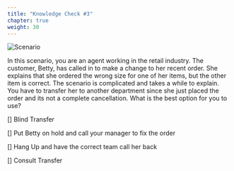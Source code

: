 ```yaml
---
title: "Knowledge Check #3"
chapter: true
weight: 30
---
```


![Scenario ](/images/Knowledge3.jpg)

In this scenario, you are an agent working in the retail industry. The customer, Betty, has called in to make a change to her recent order. She explains that she ordered the wrong size for one of her items, but the other item is correct. The scenario is complicated and takes a while to explain. You have to transfer her to another department since she just placed the order and its not a complete cancellation. What is the best option for you to use?

[] Blind Transfer <br>

[] Put Betty on hold and call your manager to fix the order <br>

[] Hang Up and have the correct team call her back <br>

[] Consult Transfer <br>


